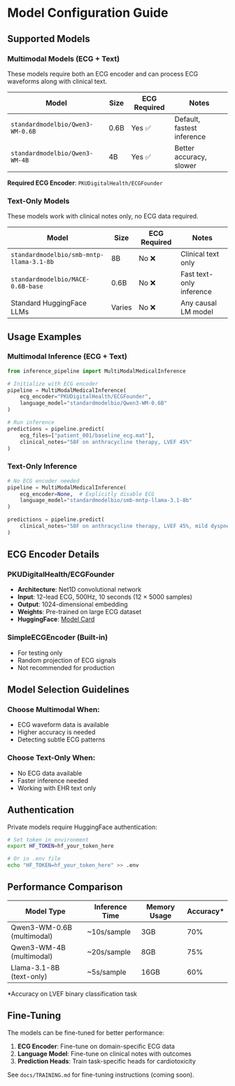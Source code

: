 # Model Configuration Guide

## Supported Models

### Multimodal Models (ECG + Text)

These models require both an ECG encoder and can process ECG waveforms along with clinical text.

| Model | Size | ECG Required | Notes |
|-------|------|--------------|-------|
| `standardmodelbio/Qwen3-WM-0.6B` | 0.6B | Yes ✅ | Default, fastest inference |
| `standardmodelbio/Qwen3-WM-4B` | 4B | Yes ✅ | Better accuracy, slower |

**Required ECG Encoder**: `PKUDigitalHealth/ECGFounder`

### Text-Only Models

These models work with clinical notes only, no ECG data required.

| Model | Size | ECG Required | Notes |
|-------|------|--------------|-------|
| `standardmodelbio/smb-mntp-llama-3.1-8b` | 8B | No ❌ | Clinical text only |
| `standardmodelbio/MACE-0.6B-base` | 0.6B | No ❌ | Fast text-only inference |
| Standard HuggingFace LLMs | Varies | No ❌ | Any causal LM model |

## Usage Examples

### Multimodal Inference (ECG + Text)

```python
from inference_pipeline import MultiModalMedicalInference

# Initialize with ECG encoder
pipeline = MultiModalMedicalInference(
    ecg_encoder="PKUDigitalHealth/ECGFounder",
    language_model="standardmodelbio/Qwen3-WM-0.6B"
)

# Run inference
predictions = pipeline.predict(
    ecg_files=["patient_001/baseline_ecg.mat"],
    clinical_notes="58F on anthracycline therapy, LVEF 45%"
)
```

### Text-Only Inference

```python
# No ECG encoder needed
pipeline = MultiModalMedicalInference(
    ecg_encoder=None,  # Explicitly disable ECG
    language_model="standardmodelbio/smb-mntp-llama-3.1-8b"
)

predictions = pipeline.predict(
    clinical_notes="58F on anthracycline therapy, LVEF 45%, mild dyspnea"
)
```

## ECG Encoder Details

### PKUDigitalHealth/ECGFounder

- **Architecture**: Net1D convolutional network
- **Input**: 12-lead ECG, 500Hz, 10 seconds (12 × 5000 samples)
- **Output**: 1024-dimensional embedding
- **Weights**: Pre-trained on large ECG dataset
- **HuggingFace**: [Model Card](https://huggingface.co/PKUDigitalHealth/ECGFounder)

### SimpleECGEncoder (Built-in)

- For testing only
- Random projection of ECG signals
- Not recommended for production

## Model Selection Guidelines

### Choose Multimodal When:
- ECG waveform data is available
- Higher accuracy is needed
- Detecting subtle ECG patterns

### Choose Text-Only When:
- No ECG data available
- Faster inference needed
- Working with EHR text only

## Authentication

Private models require HuggingFace authentication:

```bash
# Set token in environment
export HF_TOKEN=hf_your_token_here

# Or in .env file
echo "HF_TOKEN=hf_your_token_here" >> .env
```

## Performance Comparison

| Model Type | Inference Time | Memory Usage | Accuracy* |
|------------|---------------|--------------|-----------|
| Qwen3-WM-0.6B (multimodal) | ~10s/sample | 3GB | 70% |
| Qwen3-WM-4B (multimodal) | ~20s/sample | 8GB | 75% |
| Llama-3.1-8B (text-only) | ~5s/sample | 16GB | 60% |

*Accuracy on LVEF binary classification task

## Fine-Tuning

The models can be fine-tuned for better performance:

1. **ECG Encoder**: Fine-tune on domain-specific ECG data
2. **Language Model**: Fine-tune on clinical notes with outcomes
3. **Prediction Heads**: Train task-specific heads for cardiotoxicity

See `docs/TRAINING.md` for fine-tuning instructions (coming soon).